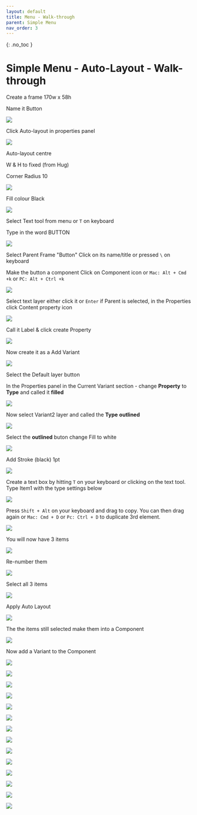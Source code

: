 ```yaml
---
layout: default
title: Menu - Walk-through
parent: Simple Menu
nav_order: 3
---
```


{: .no_toc }

# Simple Menu - Auto-Layout - Walk-through

Create a frame 170w x 58h 

Name it Button

![](../images/img_menu_AL/menu_AL_1.png)

Click Auto-layout in properties panel

![](../images/img_menu_AL/menu_AL_2.png)

Auto-layout centre

W & H to fixed (from Hug)

Corner Radius 10

![](../images/img_menu_AL/menu_AL_3.png)

Fill colour Black

![](../images/img_menu_AL/menu_AL_5.png)

Select Text tool from menu or `T` on keyboard

Type in the word BUTTON


![](../images/img_menu_AL/menu_AL_6.png)

Select Parent Frame "Button" Click on its name/title or pressed `\` on keyboard

Make the button a component Click on Component icon or `Mac: Alt + Cmd +k` or `PC: Alt + Ctrl +k`

![](../images/img_menu_AL/comp_icon.png)

Select text layer either click it or `Enter` if Parent is selected, in the Properties click Content property icon

![](../images/img_menu_AL/prop_icon.png)

Call it Label & click create Property

![](../images/img_menu_AL/make_prop.png)

Now create it as a Add Variant

![](../images/img_menu_AL/menu_AL_9.png)

Select the Default layer button

In the Properties panel in the Current Variant section - change **Property** to **Type** and called it **filled**

![](../images/img_menu_AL/menu_AL_10.png)

Now select Variant2 layer and called the **Type** **outlined**

![](../images/img_menu_AL/menu_AL_11.png)

Select the **outlined** buton change Fill to white

![](../images/img_menu_AL/menu_AL_13.png)

Add Stroke (black) 1pt

![](../images/img_menu_AL/menu_AL_14.png)

Create a text box by hitting `T` on your keyboard or clicking on the text tool. Type Item1 with the type settings below

![](../images/img_menu_AL/text_1.png)

Press `Shift + Alt` on your keyboard and drag to copy. You can then drag again or `Mac: Cmd + D`  or `Pc: Ctrl + D` to duplicate 3rd element.

![](../images/img_menu_AL/drag_drop.gif)

You will now have 3 items

![](../images/img_menu_AL/text_2.png)

Re-number them

![](../images/img_menu_AL/rename.png)

Select all 3 items

![](../images/img_menu_AL/select_all.png)

Apply Auto Layout

![](../images/img_menu_AL/al_text.png)

The the items still selected make them into a Component

![](../images/img_menu_AL/select_all.png)

Now add a Variant to the Component

![](../images/img_menu_AL/var.png)



![](../images/img_menu_AL/drag_1.png)

![](../images/img_menu_AL/change_button.png)

![](../images/img_menu_AL/before_change_button.png)

![](../images/img_menu_AL/space_2.png)

![](../images/img_menu_AL/spaces_2.png)

![](../images/img_menu_AL/spaced.png)

![](../images/img_menu_AL/AL_cntr.png)

![](../images/img_menu_AL/group_buttons.png)

![](../images/img_menu_AL/2_buttons.png)



![](../images/img_menu_AL/all_prop_item.png)

![](../images/img_menu_AL/item_11.png)

![](../images/img_menu_AL/prop_item_1.png)

![](../images/img_menu_AL/prop_icon.png)


